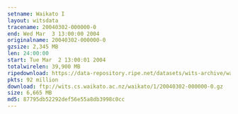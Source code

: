 ```yaml
---
setname: Waikato I
layout: witsdata
tracename: 20040302-000000-0
end: Wed Mar  3 13:00:00 2004
originalname: 20040302-000000-0
gzsize: 2,345 MB
len: 24:00:00
start: Tue Mar  2 13:00:01 2004
totalwirelen: 39,900 MB
ripedownload: https://data-repository.ripe.net/datasets/wits-archive/waikato/1/20040302-000000-0.gz
pkts: 92 million
download: ftp://wits.cs.waikato.ac.nz/waikato/1/20040302-000000-0.gz
size: 6,665 MB
md5: 87795db52292def56e55a8db3998c0cc
---
```

